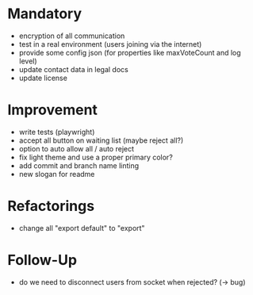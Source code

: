 # Mandatory

- encryption of all communication
- test in a real environment (users joining via the internet)
- provide some config json (for properties like maxVoteCount and log level)
- update contact data in legal docs
- update license

# Improvement

- write tests (playwright)
- accept all button on waiting list (maybe reject all?)
- option to auto allow all / auto reject
- fix light theme and use a proper primary color?
- add commit and branch name linting
- new slogan for readme

# Refactorings

- change all "export default" to "export"

# Follow-Up

- do we need to disconnect users from socket when rejected? (-> bug)
